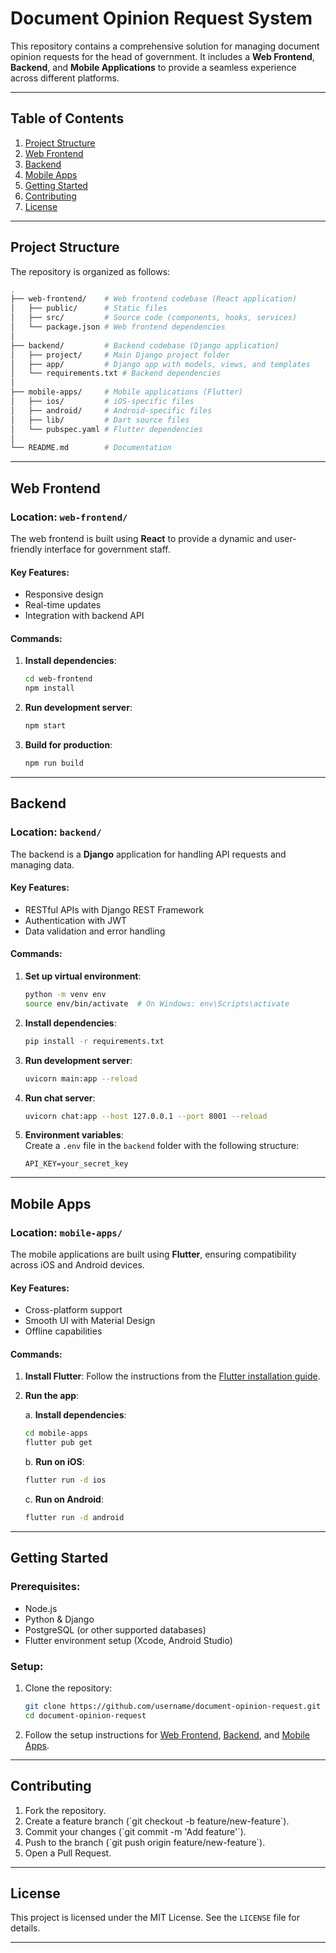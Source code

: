 
# Document Opinion Request System

This repository contains a comprehensive solution for managing document opinion requests for the head of government. It includes a **Web Frontend**, **Backend**, and **Mobile Applications** to provide a seamless experience across different platforms.

---

## Table of Contents

1. [Project Structure](#project-structure)  
2. [Web Frontend](#web-frontend)  
3. [Backend](#backend)  
4. [Mobile Apps](#mobile-apps)  
5. [Getting Started](#getting-started)  
6. [Contributing](#contributing)  
7. [License](#license)  

---

## Project Structure

The repository is organized as follows:

```bash
.
├── web-frontend/    # Web frontend codebase (React application)
│   ├── public/      # Static files
│   ├── src/         # Source code (components, hooks, services)
│   └── package.json # Web frontend dependencies
│
├── backend/         # Backend codebase (Django application)
│   ├── project/     # Main Django project folder
│   ├── app/         # Django app with models, views, and templates
│   └── requirements.txt # Backend dependencies
│
├── mobile-apps/     # Mobile applications (Flutter)
│   ├── ios/         # iOS-specific files
│   ├── android/     # Android-specific files
│   ├── lib/         # Dart source files
│   └── pubspec.yaml # Flutter dependencies
│
└── README.md        # Documentation
```

---

## Web Frontend

### Location: `web-frontend/`

The web frontend is built using **React** to provide a dynamic and user-friendly interface for government staff.

#### Key Features:
- Responsive design
- Real-time updates
- Integration with backend API

#### Commands:

1. **Install dependencies**:  
   ```bash
   cd web-frontend
   npm install
   ```

2. **Run development server**:  
   ```bash
   npm start
   ```

3. **Build for production**:  
   ```bash
   npm run build
   ```

---

## Backend

### Location: `backend/`

The backend is a **Django** application for handling API requests and managing data.

#### Key Features:
- RESTful APIs with Django REST Framework
- Authentication with JWT
- Data validation and error handling

#### Commands:

1. **Set up virtual environment**:  
   ```bash
   python -m venv env
   source env/bin/activate  # On Windows: env\Scripts\activate
   ```

2. **Install dependencies**:  
   ```bash
   pip install -r requirements.txt
   ```

3. **Run development server**:  
   ```bash
   uvicorn main:app --reload
   ```

4. **Run chat server**:  
   ```bash
   uvicorn chat:app --host 127.0.0.1 --port 8001 --reload
   ```

5. **Environment variables**:  
   Create a `.env` file in the `backend` folder with the following structure:
   ```
   API_KEY=your_secret_key
   ```

---

## Mobile Apps

### Location: `mobile-apps/`

The mobile applications are built using **Flutter**, ensuring compatibility across iOS and Android devices.

#### Key Features:
- Cross-platform support
- Smooth UI with Material Design
- Offline capabilities

#### Commands:

1. **Install Flutter**: Follow the instructions from the [Flutter installation guide](https://flutter.dev/docs/get-started/install).

2. **Run the app**:

   a. **Install dependencies**:  
   ```bash
   cd mobile-apps
   flutter pub get
   ```

   b. **Run on iOS**:  
   ```bash
   flutter run -d ios
   ```

   c. **Run on Android**:  
   ```bash
   flutter run -d android
   ```

---

## Getting Started

### Prerequisites:
- Node.js
- Python & Django
- PostgreSQL (or other supported databases)
- Flutter environment setup (Xcode, Android Studio)

### Setup:
1. Clone the repository:
   ```bash
   git clone https://github.com/username/document-opinion-request.git
   cd document-opinion-request
   ```

2. Follow the setup instructions for [Web Frontend](#web-frontend), [Backend](#backend), and [Mobile Apps](#mobile-apps).

---

## Contributing

1. Fork the repository.  
2. Create a feature branch (\`git checkout -b feature/new-feature\`).  
3. Commit your changes (\`git commit -m 'Add feature'\`).  
4. Push to the branch (\`git push origin feature/new-feature\`).  
5. Open a Pull Request.

---

## License

This project is licensed under the MIT License. See the `LICENSE` file for details.

---
